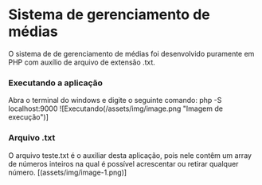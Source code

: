 # Sistema de gerenciamento de médias

O sistema de de gerenciamento de médias foi desenvolvido puramente em PHP com auxílio de arquivo de extensão .txt.

### Executando a aplicação
Abra o terminal do windows e digite o seguinte comando:
php -S localhost:9000
![Executando(/assets/img/image.png "Imagem de execução")]


### Arquivo .txt
O arquivo teste.txt é o auxiliar desta aplicação, pois nele contêm um array de números inteiros na qual é possível acrescentar ou 
retirar qualquer número.
[(assets/img/image-1.png)]